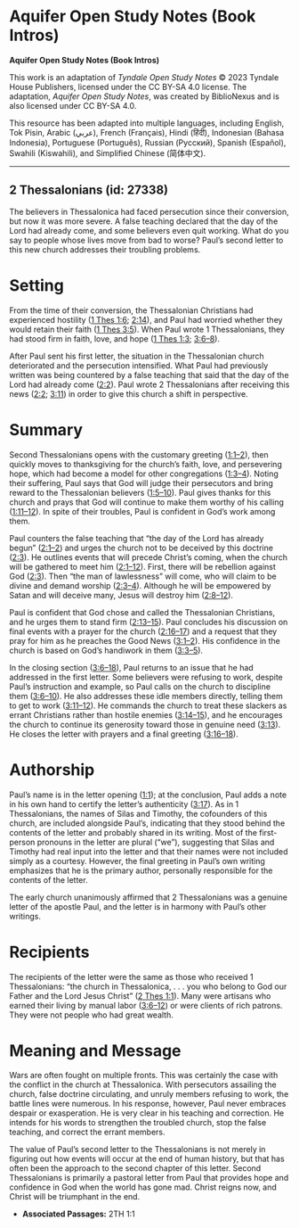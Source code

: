 # Aquifer Open Study Notes (Book Intros)

**Aquifer Open Study Notes (Book Intros)**

This work is an adaptation of *Tyndale Open Study Notes* © 2023 Tyndale House Publishers, licensed under the CC BY\-SA 4\.0 license. The adaptation, *Aquifer Open Study Notes*, was created by BiblioNexus and is also licensed under CC BY\-SA 4\.0\.

This resource has been adapted into multiple languages, including English, Tok Pisin, Arabic (عربي), French (Français), Hindi (हिंदी), Indonesian (Bahasa Indonesia), Portuguese (Português), Russian (Русский), Spanish (Español), Swahili (Kiswahili), and Simplified Chinese (简体中文).



--------------------------------

## 2 Thessalonians (id: 27338)

The believers in Thessalonica had faced persecution since their conversion, but now it was more severe. A false teaching declared that the day of the Lord had already come, and some believers even quit working. What do you say to people whose lives move from bad to worse? Paul’s second letter to this new church addresses their troubling problems.

Setting
=======

From the time of their conversion, the Thessalonian Christians had experienced hostility ([1 Thes 1:6](https://ref.ly/1Thess1:6); [2:14](https://ref.ly/1Thess2:14)), and Paul had worried whether they would retain their faith ([1 Thes 3:5](https://ref.ly/1Thess3:5)). When Paul wrote 1 Thessalonians, they had stood firm in faith, love, and hope ([1 Thes 1:3](https://ref.ly/1Thess1:3); [3:6–8](https://ref.ly/1Thess3:6-1Thess3:8)).

After Paul sent his first letter, the situation in the Thessalonian church deteriorated and the persecution intensified. What Paul had previously written was being countered by a false teaching that said that the day of the Lord had already come ([2:2](https://ref.ly/2Thess2:2)). Paul wrote 2 Thessalonians after receiving this news ([2:2](https://ref.ly/2Thess2:2); [3:11](https://ref.ly/2Thess3:11)) in order to give this church a shift in perspective.

Summary
=======

Second Thessalonians opens with the customary greeting ([1:1–2](https://ref.ly/2Thess1:1-2Thess1:2)), then quickly moves to thanksgiving for the church’s faith, love, and persevering hope, which had become a model for other congregations ([1:3–4](https://ref.ly/2Thess1:3-2Thess1:4)). Noting their suffering, Paul says that God will judge their persecutors and bring reward to the Thessalonian believers ([1:5–10](https://ref.ly/2Thess1:5-2Thess1:10)). Paul gives thanks for this church and prays that God will continue to make them worthy of his calling ([1:11–12](https://ref.ly/2Thess1:11-2Thess1:12)). In spite of their troubles, Paul is confident in God’s work among them.

Paul counters the false teaching that “the day of the Lord has already begun” ([2:1–2](https://ref.ly/2Thess2:1-2Thess2:2)) and urges the church not to be deceived by this doctrine ([2:3](https://ref.ly/2Thess2:3)). He outlines events that will precede Christ’s coming, when the church will be gathered to meet him ([2:1–12](https://ref.ly/2Thess2:1-2Thess2:12)). First, there will be rebellion against God ([2:3](https://ref.ly/2Thess2:3)). Then “the man of lawlessness” will come, who will claim to be divine and demand worship ([2:3–4](https://ref.ly/2Thess2:3-2Thess2:4)). Although he will be empowered by Satan and will deceive many, Jesus will destroy him ([2:8–12](https://ref.ly/2Thess2:8-2Thess2:12)).

Paul is confident that God chose and called the Thessalonian Christians, and he urges them to stand firm ([2:13–15](https://ref.ly/2Thess2:13-2Thess2:15)). Paul concludes his discussion on final events with a prayer for the church ([2:16–17](https://ref.ly/2Thess2:16-2Thess2:17)) and a request that they pray for him as he preaches the Good News ([3:1–2](https://ref.ly/2Thess3:1-2Thess3:2)). His confidence in the church is based on God’s handiwork in them ([3:3–5](https://ref.ly/2Thess3:3-2Thess3:5)).

In the closing section ([3:6–18](https://ref.ly/2Thess3:6-2Thess3:18)), Paul returns to an issue that he had addressed in the first letter. Some believers were refusing to work, despite Paul’s instruction and example, so Paul calls on the church to discipline them ([3:6–10](https://ref.ly/2Thess3:6-2Thess3:10)). He also addresses these idle members directly, telling them to get to work ([3:11–12](https://ref.ly/2Thess3:11-2Thess3:12)). He commands the church to treat these slackers as errant Christians rather than hostile enemies ([3:14–15](https://ref.ly/2Thess3:14-2Thess3:15)), and he encourages the church to continue its generosity toward those in genuine need ([3:13](https://ref.ly/2Thess3:13)). He closes the letter with prayers and a final greeting ([3:16–18](https://ref.ly/2Thess3:16-2Thess3:18)).

Authorship
==========

Paul’s name is in the letter opening ([1:1](https://ref.ly/2Thess1:1)); at the conclusion, Paul adds a note in his own hand to certify the letter’s authenticity ([3:17](https://ref.ly/2Thess3:17)). As in 1 Thessalonians, the names of Silas and Timothy, the cofounders of this church, are included alongside Paul’s, indicating that they stood behind the contents of the letter and probably shared in its writing. Most of the first\-person pronouns in the letter are plural (“we”), suggesting that Silas and Timothy had real input into the letter and that their names were not included simply as a courtesy. However, the final greeting in Paul’s own writing emphasizes that he is the primary author, personally responsible for the contents of the letter.

The early church unanimously affirmed that 2 Thessalonians was a genuine letter of the apostle Paul, and the letter is in harmony with Paul’s other writings.

Recipients
==========

The recipients of the letter were the same as those who received 1 Thessalonians: “the church in Thessalonica, . . . you who belong to God our Father and the Lord Jesus Christ” ([2 Thes 1:1](https://ref.ly/2Thess1:1)). Many were artisans who earned their living by manual labor ([3:6–12](https://ref.ly/2Thess3:6-2Thess3:12)) or were clients of rich patrons. They were not people who had great wealth.

Meaning and Message
===================

Wars are often fought on multiple fronts. This was certainly the case with the conflict in the church at Thessalonica. With persecutors assailing the church, false doctrine circulating, and unruly members refusing to work, the battle lines were numerous. In his response, however, Paul never embraces despair or exasperation. He is very clear in his teaching and correction. He intends for his words to strengthen the troubled church, stop the false teaching, and correct the errant members.

The value of Paul’s second letter to the Thessalonians is not merely in figuring out how events will occur at the end of human history, but that has often been the approach to the second chapter of this letter. Second Thessalonians is primarily a pastoral letter from Paul that provides hope and confidence in God when the world has gone mad. Christ reigns now, and Christ will be triumphant in the end.

* **Associated Passages:** 2TH 1:1

